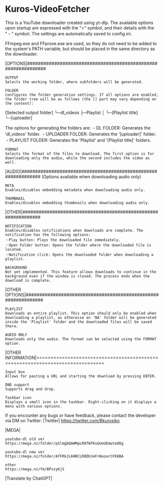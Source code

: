 # Kuros-VideoFetcher 
This is a YouTube downloader created using yt-dlp. The available options upon startup are expressed with the ">" symbol, and their details with the "・" symbol. The settings are automatically saved to config.ini.

FFmpeg.exe and FFprove.exe are used, so they do not need to be added to the system's PATH variable, but should be placed in the same directory as the downloader.

|OPTIONS|###############################################################

    OUTPUT
    Selects the working folder, where subfolders will be generated.

    FOLDER
    Configures the folder generation settings. If all options are enabled, the folder tree will be as follows (the [] part may vary depending on the context):

[Selected output folder]
└─dl_videos
├─Playlist
│ └─[Playlist title]
└─[uploader]

The options for generating the folders are:
・DL FOLDER: Generates the 'dl_videos' folder.
・UPLOADER FOLDER: Generates the '[uploader]' folder.
・PLAYLIST FOLDER: Generates the 'Playlist' and '[Playlist title]' folders.

    FORMAT
    Selects the format of the files to download. The first option is for downloading only the audio, while the second includes the video as well.

|AUDIO|###############################################################
(Options available when downloading audio only)

    META
    Enables/disables embedding metadata when downloading audio only.

    THUMBNAIL
    Enables/disables embedding thumbnails when downloading audio only.

|OTHER|###############################################################

    NOTIFICATION
    Enables/disables notifications when downloads are complete. The notification has the following options:
    ・Play button: Plays the downloaded file immediately.
    ・Open Folder button: Opens the folder where the downloaded file is located.
    ・Notification click: Opens the downloaded folder when downloading a playlist.

    BACKGROUND
    Not yet implemented. This feature allows downloads to continue in the background even if the window is closed. The process ends when the download is complete.

|OTHER OPTIONS|###############################################################

    PLAYLIST
    Downloads an entire playlist. This option should only be enabled when downloading a playlist, as otherwise an 'NA' folder will be generated inside the 'Playlist' folder and the downloaded files will be saved there.

    AUDIO ONLY
    Downloads only the audio. The format can be selected using the FORMAT option.

|OTHER INFORMATION|==============================================================================

    Input box
    Allows for pasting a URL and starting the download by pressing ENTER.

    DND support
    Supports drag and drop.

    Taskbar icon
    Displays a small icon in the taskbar. Right-clicking on it displays a menu with various options.

If you encounter any bugs or have feedback, please contact the developer via DM on Twitter:
|Twitter|
https://twitter.com/Bkurosiko

|MEGA|

    youtube-dl old ver
    https://mega.nz/folder/pSlmgbQA#MpLR8fWfKuGUeUEmwteODg

    youtube-dl new ver
    https://mega.nz/folder/AfFRkJLK#BCLR8DbJeFrWuoarCFK8BA

    other
    https://mega.nz/fm/BPszyKjS


|Translate by ChatGPT|
